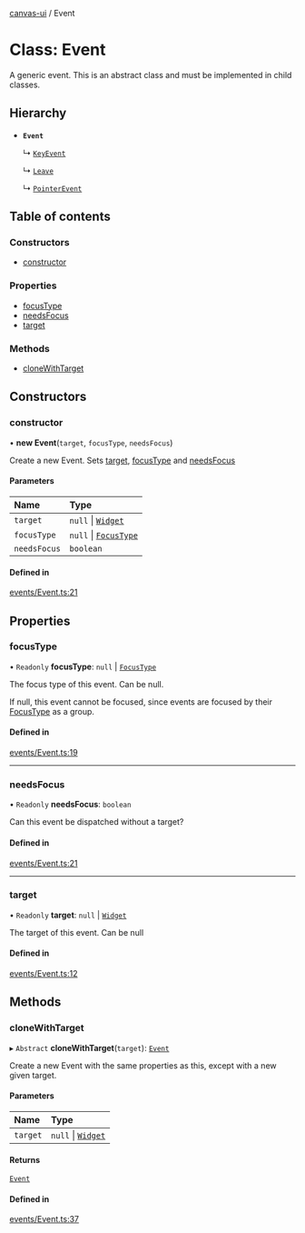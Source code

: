 [canvas-ui](../README.md) / Event

# Class: Event

A generic event. This is an abstract class and must be implemented in child
classes.

## Hierarchy

- **`Event`**

  ↳ [`KeyEvent`](keyevent.md)

  ↳ [`Leave`](leave.md)

  ↳ [`PointerEvent`](pointerevent.md)

## Table of contents

### Constructors

- [constructor](event.md#constructor)

### Properties

- [focusType](event.md#focustype)
- [needsFocus](event.md#needsfocus)
- [target](event.md#target)

### Methods

- [cloneWithTarget](event.md#clonewithtarget)

## Constructors

### constructor

• **new Event**(`target`, `focusType`, `needsFocus`)

Create a new Event. Sets [target](event.md#target), [focusType](event.md#focustype) and
[needsFocus](event.md#needsfocus)

#### Parameters

| Name | Type |
| :------ | :------ |
| `target` | ``null`` \| [`Widget`](widget.md) |
| `focusType` | ``null`` \| [`FocusType`](../enums/focustype.md) |
| `needsFocus` | `boolean` |

#### Defined in

[events/Event.ts:21](https://github.com/playkostudios/canvas-ui/blob/ab8ca6c/src/events/Event.ts#L21)

## Properties

### focusType

• `Readonly` **focusType**: ``null`` \| [`FocusType`](../enums/focustype.md)

The focus type of this event. Can be null.

If null, this event cannot be focused, since events are focused by their
[FocusType](../enums/focustype.md) as a group.

#### Defined in

[events/Event.ts:19](https://github.com/playkostudios/canvas-ui/blob/ab8ca6c/src/events/Event.ts#L19)

___

### needsFocus

• `Readonly` **needsFocus**: `boolean`

Can this event be dispatched without a target?

#### Defined in

[events/Event.ts:21](https://github.com/playkostudios/canvas-ui/blob/ab8ca6c/src/events/Event.ts#L21)

___

### target

• `Readonly` **target**: ``null`` \| [`Widget`](widget.md)

The target of this event. Can be null

#### Defined in

[events/Event.ts:12](https://github.com/playkostudios/canvas-ui/blob/ab8ca6c/src/events/Event.ts#L12)

## Methods

### cloneWithTarget

▸ `Abstract` **cloneWithTarget**(`target`): [`Event`](event.md)

Create a new Event with the same properties as this, except with a new
given target.

#### Parameters

| Name | Type |
| :------ | :------ |
| `target` | ``null`` \| [`Widget`](widget.md) |

#### Returns

[`Event`](event.md)

#### Defined in

[events/Event.ts:37](https://github.com/playkostudios/canvas-ui/blob/ab8ca6c/src/events/Event.ts#L37)
